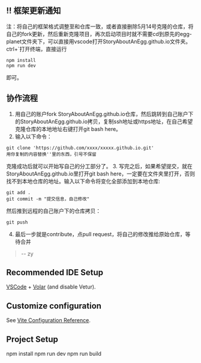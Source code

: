 ## ‼️ 框架更新通知
注：将自己的框架格式调整至和仓库一致，或者直接删除5月14号克隆的仓库，将自己的fork更新，然后重新克隆项目，再次启动项目时就不需要cd到原先的egg-planet文件夹下，可以直接用vscode打开StoryAboutAnEgg.github.io文件夹。ctrl+\`打开终端，直接运行
```
npm install
npm run dev
```
即可。

## 协作流程
1. 用自己的账户fork StoryAboutAnEgg.github.io仓库，然后跳转到自己账户下的StoryAboutAnEgg.github.io拷贝，复制ssh地址或https地址，在自己希望克隆仓库的本地地址右键打开git bash here。
2. 输入以下命令：
```
git clone 'https://github.com/xxxx/xxxxx.github.io.git'
用你复制的内容替换''里的东西，引号不保留
```
克隆成功后就可以开始写自己的分工部分了。
3. 写完之后，如果希望提交，就在StoryAboutAnEgg.github.io里打开git bash here，一定要在文件夹里打开，否则找不到本地仓库的地址。输入以下命令将变化全部添加到本地仓库:
```
git add .
git commit -m "提交信息，自己修改"
```
然后推到远程的自己账户下的仓库拷贝：
```
git push
```
4. 最后一步就是contribute，点pull request，将自己的修改推给原始仓库，等待合并
> -- zy



## Recommended IDE Setup

[VSCode](https://code.visualstudio.com/) + [Volar](https://marketplace.visualstudio.com/items?itemName=Vue.volar) (and disable Vetur).

## Customize configuration

See [Vite Configuration Reference](https://vitejs.dev/config/).
## Project Setup
npm install
npm run dev
npm run build

